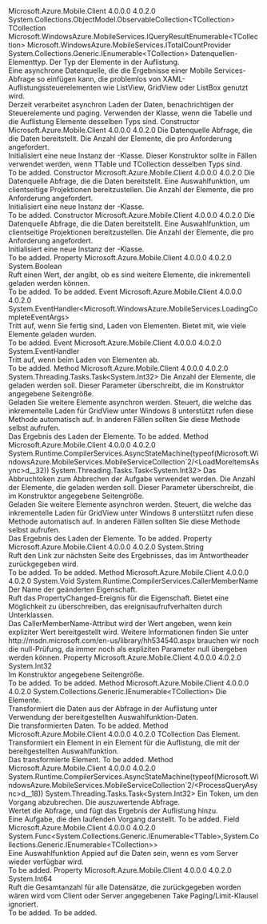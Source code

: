<Type Name="MobileServiceCollection&lt;TTable,TCollection&gt;" FullName="Microsoft.WindowsAzure.MobileServices.MobileServiceCollection&lt;TTable,TCollection&gt;">
  <TypeSignature Language="C#" Value="public class MobileServiceCollection&lt;TTable,TCollection&gt; : System.Collections.ObjectModel.ObservableCollection&lt;TCollection&gt;, Microsoft.WindowsAzure.MobileServices.IQueryResultEnumerable&lt;TCollection&gt;, Microsoft.WindowsAzure.MobileServices.ITotalCountProvider, System.Collections.Generic.IEnumerable&lt;TCollection&gt;" />
  <TypeSignature Language="ILAsm" Value=".class public auto ansi beforefieldinit MobileServiceCollection`2&lt;TTable, TCollection&gt; extends System.Collections.ObjectModel.ObservableCollection`1&lt;!TCollection&gt; implements class Microsoft.WindowsAzure.MobileServices.IQueryResultEnumerable`1&lt;!TCollection&gt;, class Microsoft.WindowsAzure.MobileServices.ITotalCountProvider, class System.Collections.Generic.IEnumerable`1&lt;!TCollection&gt;, class System.Collections.IEnumerable" />
  <TypeSignature Language="DocId" Value="T:Microsoft.WindowsAzure.MobileServices.MobileServiceCollection`2" />
  <TypeSignature Language="VB.NET" Value="Public Class MobileServiceCollection(Of TTable, TCollection)&#xA;Inherits ObservableCollection(Of TCollection)&#xA;Implements IEnumerable(Of TCollection), IQueryResultEnumerable(Of TCollection), ITotalCountProvider" />
  <TypeSignature Language="F#" Value="type MobileServiceCollection&lt;'able, 'Collection&gt; = class&#xA;    inherit ObservableCollection&lt;'Collection&gt;&#xA;    interface ITotalCountProvider&#xA;    interface IQueryResultEnumerable&lt;'Collection&gt;&#xA;    interface seq&lt;'Collection&gt;&#xA;    interface IEnumerable" />
  <AssemblyInfo>
    <AssemblyName>Microsoft.Azure.Mobile.Client</AssemblyName>
    <AssemblyVersion>4.0.0.0</AssemblyVersion>
    <AssemblyVersion>4.0.2.0</AssemblyVersion>
  </AssemblyInfo>
  <TypeParameters>
    <TypeParameter Name="TTable" />
    <TypeParameter Name="TCollection" />
  </TypeParameters>
  <Base>
    <BaseTypeName>System.Collections.ObjectModel.ObservableCollection&lt;TCollection&gt;</BaseTypeName>
    <BaseTypeArguments>
      <BaseTypeArgument TypeParamName="!0">TCollection</BaseTypeArgument>
    </BaseTypeArguments>
  </Base>
  <Interfaces>
    <Interface>
      <InterfaceName>Microsoft.WindowsAzure.MobileServices.IQueryResultEnumerable&lt;TCollection&gt;</InterfaceName>
    </Interface>
    <Interface>
      <InterfaceName>Microsoft.WindowsAzure.MobileServices.ITotalCountProvider</InterfaceName>
    </Interface>
    <Interface>
      <InterfaceName>System.Collections.Generic.IEnumerable&lt;TCollection&gt;</InterfaceName>
    </Interface>
  </Interfaces>
  <Docs>
    <typeparam name="TTable">Datenquellen-Elementtyp.</typeparam>
    <typeparam name="TCollection">Der Typ der Elemente in der Auflistung.</typeparam>
    <summary>
            Eine asynchrone Datenquelle, die die Ergebnisse einer Mobile Services-Abfrage so einfügen kann, die problemlos von XAML-Auflistungssteuerelementen wie ListView, GridView oder ListBox genutzt wird.
            </summary>
    <remarks>
            Derzeit verarbeitet asynchron Laden der Daten, benachrichtigen der Steuerelemente und paging. Verwenden der <see cref="T:Microsoft.WindowsAzure.MobileServices.MobileServiceCollection`1" /> Klasse, wenn die Tabelle und die Auflistung Elemente desselben Typs sind.
            </remarks>
  </Docs>
  <Members>
    <Member MemberName=".ctor">
      <MemberSignature Language="C#" Value="public MobileServiceCollection (Microsoft.WindowsAzure.MobileServices.IMobileServiceTableQuery&lt;TTable&gt; query, int pageSize = 0);" />
      <MemberSignature Language="ILAsm" Value=".method public hidebysig specialname rtspecialname instance void .ctor(class Microsoft.WindowsAzure.MobileServices.IMobileServiceTableQuery`1&lt;!TTable&gt; query, int32 pageSize) cil managed" />
      <MemberSignature Language="DocId" Value="M:Microsoft.WindowsAzure.MobileServices.MobileServiceCollection`2.#ctor(Microsoft.WindowsAzure.MobileServices.IMobileServiceTableQuery{`0},System.Int32)" />
      <MemberSignature Language="VB.NET" Value="Public Sub New (query As IMobileServiceTableQuery(Of TTable), Optional pageSize As Integer = 0)" />
      <MemberSignature Language="F#" Value="new Microsoft.WindowsAzure.MobileServices.MobileServiceCollection&lt;'able, 'Collection&gt; : Microsoft.WindowsAzure.MobileServices.IMobileServiceTableQuery&lt;'able&gt; * int -&gt; Microsoft.WindowsAzure.MobileServices.MobileServiceCollection&lt;'able, 'Collection&gt;" Usage="new Microsoft.WindowsAzure.MobileServices.MobileServiceCollection&lt;'able, 'Collection&gt; (query, pageSize)" />
      <MemberType>Constructor</MemberType>
      <AssemblyInfo>
        <AssemblyName>Microsoft.Azure.Mobile.Client</AssemblyName>
        <AssemblyVersion>4.0.0.0</AssemblyVersion>
        <AssemblyVersion>4.0.2.0</AssemblyVersion>
      </AssemblyInfo>
      <Parameters>
        <Parameter Name="query" Type="Microsoft.WindowsAzure.MobileServices.IMobileServiceTableQuery&lt;TTable&gt;" />
        <Parameter Name="pageSize" Type="System.Int32" />
      </Parameters>
      <Docs>
        <param name="query">
            Die Datenquelle Abfrage, die die Daten bereitstellt.
            </param>
        <param name="pageSize">
            Die Anzahl der Elemente, die pro Anforderung angefordert.
            </param>
        <summary>
            Initialisiert eine neue Instanz der <see cref="T:IncrementalLoadingMobileServiceCollection{TTable, TCollection}" />-Klasse. Dieser Konstruktor sollte in Fällen verwendet werden, wenn TTable und TCollection desselben Typs sind.
            </summary>
        <remarks>To be added.</remarks>
      </Docs>
    </Member>
    <Member MemberName=".ctor">
      <MemberSignature Language="C#" Value="public MobileServiceCollection (Microsoft.WindowsAzure.MobileServices.IMobileServiceTableQuery&lt;TTable&gt; query, Func&lt;System.Collections.Generic.IEnumerable&lt;TTable&gt;,System.Collections.Generic.IEnumerable&lt;TCollection&gt;&gt; selector, int pageSize = 0);" />
      <MemberSignature Language="ILAsm" Value=".method public hidebysig specialname rtspecialname instance void .ctor(class Microsoft.WindowsAzure.MobileServices.IMobileServiceTableQuery`1&lt;!TTable&gt; query, class System.Func`2&lt;class System.Collections.Generic.IEnumerable`1&lt;!TTable&gt;, class System.Collections.Generic.IEnumerable`1&lt;!TCollection&gt;&gt; selector, int32 pageSize) cil managed" />
      <MemberSignature Language="DocId" Value="M:Microsoft.WindowsAzure.MobileServices.MobileServiceCollection`2.#ctor(Microsoft.WindowsAzure.MobileServices.IMobileServiceTableQuery{`0},System.Func{System.Collections.Generic.IEnumerable{`0},System.Collections.Generic.IEnumerable{`1}},System.Int32)" />
      <MemberSignature Language="VB.NET" Value="Public Sub New (query As IMobileServiceTableQuery(Of TTable), selector As Func(Of IEnumerable(Of TTable), IEnumerable(Of TCollection)), Optional pageSize As Integer = 0)" />
      <MemberSignature Language="F#" Value="new Microsoft.WindowsAzure.MobileServices.MobileServiceCollection&lt;'able, 'Collection&gt; : Microsoft.WindowsAzure.MobileServices.IMobileServiceTableQuery&lt;'able&gt; * Func&lt;seq&lt;'able&gt;, seq&lt;'Collection&gt;&gt; * int -&gt; Microsoft.WindowsAzure.MobileServices.MobileServiceCollection&lt;'able, 'Collection&gt;" Usage="new Microsoft.WindowsAzure.MobileServices.MobileServiceCollection&lt;'able, 'Collection&gt; (query, selector, pageSize)" />
      <MemberType>Constructor</MemberType>
      <AssemblyInfo>
        <AssemblyName>Microsoft.Azure.Mobile.Client</AssemblyName>
        <AssemblyVersion>4.0.0.0</AssemblyVersion>
        <AssemblyVersion>4.0.2.0</AssemblyVersion>
      </AssemblyInfo>
      <Parameters>
        <Parameter Name="query" Type="Microsoft.WindowsAzure.MobileServices.IMobileServiceTableQuery&lt;TTable&gt;" />
        <Parameter Name="selector" Type="System.Func&lt;System.Collections.Generic.IEnumerable&lt;TTable&gt;,System.Collections.Generic.IEnumerable&lt;TCollection&gt;&gt;" />
        <Parameter Name="pageSize" Type="System.Int32" />
      </Parameters>
      <Docs>
        <param name="query">
            Die Datenquelle Abfrage, die die Daten bereitstellt.
            </param>
        <param name="selector">
            Eine Auswahlfunktion, um clientseitige Projektionen bereitzustellen.
            </param>
        <param name="pageSize">
            Die Anzahl der Elemente, die pro Anforderung angefordert.
            </param>
        <summary>
            Initialisiert eine neue Instanz der <see cref="T:IncrementalLoadingMobileServiceCollection{TTable, TCollection}" />-Klasse.
            </summary>
        <remarks>To be added.</remarks>
      </Docs>
    </Member>
    <Member MemberName=".ctor">
      <MemberSignature Language="C#" Value="public MobileServiceCollection (Microsoft.WindowsAzure.MobileServices.IMobileServiceTableQuery&lt;TTable&gt; query, Func&lt;TTable,TCollection&gt; selector, int pageSize = 0);" />
      <MemberSignature Language="ILAsm" Value=".method public hidebysig specialname rtspecialname instance void .ctor(class Microsoft.WindowsAzure.MobileServices.IMobileServiceTableQuery`1&lt;!TTable&gt; query, class System.Func`2&lt;!TTable, !TCollection&gt; selector, int32 pageSize) cil managed" />
      <MemberSignature Language="DocId" Value="M:Microsoft.WindowsAzure.MobileServices.MobileServiceCollection`2.#ctor(Microsoft.WindowsAzure.MobileServices.IMobileServiceTableQuery{`0},System.Func{`0,`1},System.Int32)" />
      <MemberSignature Language="VB.NET" Value="Public Sub New (query As IMobileServiceTableQuery(Of TTable), selector As Func(Of TTable, TCollection), Optional pageSize As Integer = 0)" />
      <MemberSignature Language="F#" Value="new Microsoft.WindowsAzure.MobileServices.MobileServiceCollection&lt;'able, 'Collection&gt; : Microsoft.WindowsAzure.MobileServices.IMobileServiceTableQuery&lt;'able&gt; * Func&lt;'able, 'Collection&gt; * int -&gt; Microsoft.WindowsAzure.MobileServices.MobileServiceCollection&lt;'able, 'Collection&gt;" Usage="new Microsoft.WindowsAzure.MobileServices.MobileServiceCollection&lt;'able, 'Collection&gt; (query, selector, pageSize)" />
      <MemberType>Constructor</MemberType>
      <AssemblyInfo>
        <AssemblyName>Microsoft.Azure.Mobile.Client</AssemblyName>
        <AssemblyVersion>4.0.0.0</AssemblyVersion>
        <AssemblyVersion>4.0.2.0</AssemblyVersion>
      </AssemblyInfo>
      <Parameters>
        <Parameter Name="query" Type="Microsoft.WindowsAzure.MobileServices.IMobileServiceTableQuery&lt;TTable&gt;" />
        <Parameter Name="selector" Type="System.Func&lt;TTable,TCollection&gt;" />
        <Parameter Name="pageSize" Type="System.Int32" />
      </Parameters>
      <Docs>
        <param name="query">
            Die Datenquelle Abfrage, die die Daten bereitstellt.
            </param>
        <param name="selector">
            Eine Auswahlfunktion, um clientseitige Projektionen bereitzustellen.
            </param>
        <param name="pageSize">
            Die Anzahl der Elemente, die pro Anforderung angefordert.
            </param>
        <summary>
            Initialisiert eine neue Instanz der <see cref="T:IncrementalLoadingMobileServiceCollection{TTable, TCollection}" />-Klasse.
            </summary>
        <remarks>To be added.</remarks>
      </Docs>
    </Member>
    <Member MemberName="HasMoreItems">
      <MemberSignature Language="C#" Value="public bool HasMoreItems { get; set; }" />
      <MemberSignature Language="ILAsm" Value=".property instance bool HasMoreItems" />
      <MemberSignature Language="DocId" Value="P:Microsoft.WindowsAzure.MobileServices.MobileServiceCollection`2.HasMoreItems" />
      <MemberSignature Language="VB.NET" Value="Public Property HasMoreItems As Boolean" />
      <MemberSignature Language="F#" Value="member this.HasMoreItems : bool with get, set" Usage="Microsoft.WindowsAzure.MobileServices.MobileServiceCollection&lt;'able, 'Collection&gt;.HasMoreItems" />
      <MemberType>Property</MemberType>
      <AssemblyInfo>
        <AssemblyName>Microsoft.Azure.Mobile.Client</AssemblyName>
        <AssemblyVersion>4.0.0.0</AssemblyVersion>
        <AssemblyVersion>4.0.2.0</AssemblyVersion>
      </AssemblyInfo>
      <ReturnValue>
        <ReturnType>System.Boolean</ReturnType>
      </ReturnValue>
      <Docs>
        <summary>
            Ruft einen Wert, der angibt, ob es sind weitere Elemente, die inkrementell geladen werden können.
            </summary>
        <value>To be added.</value>
        <remarks>To be added.</remarks>
      </Docs>
    </Member>
    <Member MemberName="LoadingComplete">
      <MemberSignature Language="C#" Value="public event EventHandler&lt;Microsoft.WindowsAzure.MobileServices.LoadingCompleteEventArgs&gt; LoadingComplete;" />
      <MemberSignature Language="ILAsm" Value=".event class System.EventHandler`1&lt;class Microsoft.WindowsAzure.MobileServices.LoadingCompleteEventArgs&gt; LoadingComplete" />
      <MemberSignature Language="DocId" Value="E:Microsoft.WindowsAzure.MobileServices.MobileServiceCollection`2.LoadingComplete" />
      <MemberSignature Language="VB.NET" Value="Public Event LoadingComplete As EventHandler(Of LoadingCompleteEventArgs) " />
      <MemberSignature Language="F#" Value="member this.LoadingComplete : EventHandler&lt;Microsoft.WindowsAzure.MobileServices.LoadingCompleteEventArgs&gt; " Usage="member this.LoadingComplete : System.EventHandler&lt;Microsoft.WindowsAzure.MobileServices.LoadingCompleteEventArgs&gt; " />
      <MemberType>Event</MemberType>
      <AssemblyInfo>
        <AssemblyName>Microsoft.Azure.Mobile.Client</AssemblyName>
        <AssemblyVersion>4.0.0.0</AssemblyVersion>
        <AssemblyVersion>4.0.2.0</AssemblyVersion>
      </AssemblyInfo>
      <ReturnValue>
        <ReturnType>System.EventHandler&lt;Microsoft.WindowsAzure.MobileServices.LoadingCompleteEventArgs&gt;</ReturnType>
      </ReturnValue>
      <Docs>
        <summary>
            Tritt auf, wenn Sie fertig sind, Laden von Elementen. Bietet <see cref="T:Microsoft.WindowsAzure.MobileServices.LoadingCompleteEventArgs" /> mit, wie viele Elemente geladen wurden.  
            </summary>
        <remarks>To be added.</remarks>
      </Docs>
    </Member>
    <Member MemberName="LoadingItems">
      <MemberSignature Language="C#" Value="public event EventHandler LoadingItems;" />
      <MemberSignature Language="ILAsm" Value=".event class System.EventHandler LoadingItems" />
      <MemberSignature Language="DocId" Value="E:Microsoft.WindowsAzure.MobileServices.MobileServiceCollection`2.LoadingItems" />
      <MemberSignature Language="VB.NET" Value="Public Event LoadingItems As EventHandler " />
      <MemberSignature Language="F#" Value="member this.LoadingItems : EventHandler " Usage="member this.LoadingItems : System.EventHandler " />
      <MemberType>Event</MemberType>
      <AssemblyInfo>
        <AssemblyName>Microsoft.Azure.Mobile.Client</AssemblyName>
        <AssemblyVersion>4.0.0.0</AssemblyVersion>
        <AssemblyVersion>4.0.2.0</AssemblyVersion>
      </AssemblyInfo>
      <ReturnValue>
        <ReturnType>System.EventHandler</ReturnType>
      </ReturnValue>
      <Docs>
        <summary>
            Tritt auf, wenn <see cref="M:Microsoft.WindowsAzure.MobileServices.MobileServiceCollection`2.LoadMoreItemsAsync(System.Int32)" /> beim Laden von Elementen ab. 
            </summary>
        <remarks>To be added.</remarks>
      </Docs>
    </Member>
    <Member MemberName="LoadMoreItemsAsync">
      <MemberSignature Language="C#" Value="public System.Threading.Tasks.Task&lt;int&gt; LoadMoreItemsAsync (int count = 0);" />
      <MemberSignature Language="ILAsm" Value=".method public hidebysig instance class System.Threading.Tasks.Task`1&lt;int32&gt; LoadMoreItemsAsync(int32 count) cil managed" />
      <MemberSignature Language="DocId" Value="M:Microsoft.WindowsAzure.MobileServices.MobileServiceCollection`2.LoadMoreItemsAsync(System.Int32)" />
      <MemberSignature Language="VB.NET" Value="Public Function LoadMoreItemsAsync (Optional count As Integer = 0) As Task(Of Integer)" />
      <MemberSignature Language="F#" Value="member this.LoadMoreItemsAsync : int -&gt; System.Threading.Tasks.Task&lt;int&gt;" Usage="mobileServiceCollection.LoadMoreItemsAsync count" />
      <MemberType>Method</MemberType>
      <AssemblyInfo>
        <AssemblyName>Microsoft.Azure.Mobile.Client</AssemblyName>
        <AssemblyVersion>4.0.0.0</AssemblyVersion>
        <AssemblyVersion>4.0.2.0</AssemblyVersion>
      </AssemblyInfo>
      <ReturnValue>
        <ReturnType>System.Threading.Tasks.Task&lt;System.Int32&gt;</ReturnType>
      </ReturnValue>
      <Parameters>
        <Parameter Name="count" Type="System.Int32" />
      </Parameters>
      <Docs>
        <param name="count">
            Die Anzahl der Elemente, die geladen werden soll.
            Dieser Parameter überschreibt, die im Konstruktor angegebene Seitengröße.
            </param>
        <summary>
            Geladen Sie weitere Elemente asynchron werden.
            Steuert, die welche das inkrementelle Laden für GridView unter Windows 8 unterstützt rufen diese Methode automatisch auf.
            In anderen Fällen sollten Sie diese Methode selbst aufrufen.
            </summary>
        <returns>Das Ergebnis des Laden der Elemente.</returns>
        <remarks>To be added.</remarks>
      </Docs>
    </Member>
    <Member MemberName="LoadMoreItemsAsync">
      <MemberSignature Language="C#" Value="public System.Threading.Tasks.Task&lt;int&gt; LoadMoreItemsAsync (System.Threading.CancellationToken token, int count = 0);" />
      <MemberSignature Language="ILAsm" Value=".method public hidebysig instance class System.Threading.Tasks.Task`1&lt;int32&gt; LoadMoreItemsAsync(valuetype System.Threading.CancellationToken token, int32 count) cil managed" />
      <MemberSignature Language="DocId" Value="M:Microsoft.WindowsAzure.MobileServices.MobileServiceCollection`2.LoadMoreItemsAsync(System.Threading.CancellationToken,System.Int32)" />
      <MemberSignature Language="VB.NET" Value="Public Function LoadMoreItemsAsync (token As CancellationToken, Optional count As Integer = 0) As Task(Of Integer)" />
      <MemberSignature Language="F#" Value="member this.LoadMoreItemsAsync : System.Threading.CancellationToken * int -&gt; System.Threading.Tasks.Task&lt;int&gt;" Usage="mobileServiceCollection.LoadMoreItemsAsync (token, count)" />
      <MemberType>Method</MemberType>
      <AssemblyInfo>
        <AssemblyName>Microsoft.Azure.Mobile.Client</AssemblyName>
        <AssemblyVersion>4.0.0.0</AssemblyVersion>
        <AssemblyVersion>4.0.2.0</AssemblyVersion>
      </AssemblyInfo>
      <Attributes>
        <Attribute>
          <AttributeName>System.Runtime.CompilerServices.AsyncStateMachine(typeof(Microsoft.WindowsAzure.MobileServices.MobileServiceCollection`2/&lt;LoadMoreItemsAsync&gt;d__32))</AttributeName>
        </Attribute>
      </Attributes>
      <ReturnValue>
        <ReturnType>System.Threading.Tasks.Task&lt;System.Int32&gt;</ReturnType>
      </ReturnValue>
      <Parameters>
        <Parameter Name="token" Type="System.Threading.CancellationToken" />
        <Parameter Name="count" Type="System.Int32" />
      </Parameters>
      <Docs>
        <param name="token">
            Das Abbruchtoken zum Abbrechen der Aufgabe verwendet werden.
            </param>
        <param name="count">
            Die Anzahl der Elemente, die geladen werden soll.
            Dieser Parameter überschreibt, die im Konstruktor angegebene Seitengröße.
            </param>
        <summary>
            Geladen Sie weitere Elemente asynchron werden.
            Steuert, die welche das inkrementelle Laden für GridView unter Windows 8 unterstützt rufen diese Methode automatisch auf.
            In anderen Fällen sollten Sie diese Methode selbst aufrufen.
            </summary>
        <returns>Das Ergebnis des Laden der Elemente.</returns>
        <remarks>To be added.</remarks>
      </Docs>
    </Member>
    <Member MemberName="NextLink">
      <MemberSignature Language="C#" Value="public string NextLink { get; }" />
      <MemberSignature Language="ILAsm" Value=".property instance string NextLink" />
      <MemberSignature Language="DocId" Value="P:Microsoft.WindowsAzure.MobileServices.MobileServiceCollection`2.NextLink" />
      <MemberSignature Language="VB.NET" Value="Public ReadOnly Property NextLink As String" />
      <MemberSignature Language="F#" Value="member this.NextLink : string" Usage="Microsoft.WindowsAzure.MobileServices.MobileServiceCollection&lt;'able, 'Collection&gt;.NextLink" />
      <MemberType>Property</MemberType>
      <AssemblyInfo>
        <AssemblyName>Microsoft.Azure.Mobile.Client</AssemblyName>
        <AssemblyVersion>4.0.0.0</AssemblyVersion>
        <AssemblyVersion>4.0.2.0</AssemblyVersion>
      </AssemblyInfo>
      <ReturnValue>
        <ReturnType>System.String</ReturnType>
      </ReturnValue>
      <Docs>
        <summary>
            Ruft den Link zur nächsten Seite des Ergebnisses, das im Antwortheader zurückgegeben wird.
            </summary>
        <value>To be added.</value>
        <remarks>To be added.</remarks>
      </Docs>
    </Member>
    <Member MemberName="OnPropertyChanged">
      <MemberSignature Language="C#" Value="protected virtual void OnPropertyChanged (string propertyName = null);" />
      <MemberSignature Language="ILAsm" Value=".method familyhidebysig newslot virtual instance void OnPropertyChanged(string propertyName) cil managed" />
      <MemberSignature Language="DocId" Value="M:Microsoft.WindowsAzure.MobileServices.MobileServiceCollection`2.OnPropertyChanged(System.String)" />
      <MemberSignature Language="VB.NET" Value="Protected Overridable Sub OnPropertyChanged (Optional propertyName As String = null)" />
      <MemberSignature Language="F#" Value="override this.OnPropertyChanged : string -&gt; unit" Usage="mobileServiceCollection.OnPropertyChanged propertyName" />
      <MemberType>Method</MemberType>
      <AssemblyInfo>
        <AssemblyName>Microsoft.Azure.Mobile.Client</AssemblyName>
        <AssemblyVersion>4.0.0.0</AssemblyVersion>
        <AssemblyVersion>4.0.2.0</AssemblyVersion>
      </AssemblyInfo>
      <ReturnValue>
        <ReturnType>System.Void</ReturnType>
      </ReturnValue>
      <Parameters>
        <Parameter Name="propertyName" Type="System.String">
          <Attributes>
            <Attribute>
              <AttributeName>System.Runtime.CompilerServices.CallerMemberName</AttributeName>
            </Attribute>
          </Attributes>
        </Parameter>
      </Parameters>
      <Docs>
        <param name="propertyName">
            Der Name der geänderten Eigenschaft.
            </param>
        <summary>
            Ruft das PropertyChanged-Ereignis für die <paramref name="propertyName" /> Eigenschaft.
            Bietet eine Möglichkeit zu überschreiben, das ereignisaufrufverhalten durch Unterklassen.
            </summary>
        <remarks>
            Das CallerMemberName-Attribut wird der Wert angeben, wenn kein expliziter Wert bereitgestellt wird.
            Weitere Informationen finden Sie unter http://msdn.microsoft.com/en-us/library/hh534540.aspx brauchen wir noch die null-Prüfung, da immer noch als expliziten Parameter null übergeben werden können.
            </remarks>
      </Docs>
    </Member>
    <Member MemberName="PageSize">
      <MemberSignature Language="C#" Value="public int PageSize { get; }" />
      <MemberSignature Language="ILAsm" Value=".property instance int32 PageSize" />
      <MemberSignature Language="DocId" Value="P:Microsoft.WindowsAzure.MobileServices.MobileServiceCollection`2.PageSize" />
      <MemberSignature Language="VB.NET" Value="Public ReadOnly Property PageSize As Integer" />
      <MemberSignature Language="F#" Value="member this.PageSize : int" Usage="Microsoft.WindowsAzure.MobileServices.MobileServiceCollection&lt;'able, 'Collection&gt;.PageSize" />
      <MemberType>Property</MemberType>
      <AssemblyInfo>
        <AssemblyName>Microsoft.Azure.Mobile.Client</AssemblyName>
        <AssemblyVersion>4.0.0.0</AssemblyVersion>
        <AssemblyVersion>4.0.2.0</AssemblyVersion>
      </AssemblyInfo>
      <ReturnValue>
        <ReturnType>System.Int32</ReturnType>
      </ReturnValue>
      <Docs>
        <summary>
            Im Konstruktor angegebene Seitengröße.
            </summary>
        <value>To be added.</value>
        <remarks>To be added.</remarks>
      </Docs>
    </Member>
    <Member MemberName="PrepareDataForCollection">
      <MemberSignature Language="C#" Value="public virtual System.Collections.Generic.IEnumerable&lt;TCollection&gt; PrepareDataForCollection (System.Collections.Generic.IEnumerable&lt;TTable&gt; items);" />
      <MemberSignature Language="ILAsm" Value=".method public hidebysig newslot virtual instance class System.Collections.Generic.IEnumerable`1&lt;!TCollection&gt; PrepareDataForCollection(class System.Collections.Generic.IEnumerable`1&lt;!TTable&gt; items) cil managed" />
      <MemberSignature Language="DocId" Value="M:Microsoft.WindowsAzure.MobileServices.MobileServiceCollection`2.PrepareDataForCollection(System.Collections.Generic.IEnumerable{`0})" />
      <MemberSignature Language="VB.NET" Value="Public Overridable Function PrepareDataForCollection (items As IEnumerable(Of TTable)) As IEnumerable(Of TCollection)" />
      <MemberSignature Language="F#" Value="abstract member PrepareDataForCollection : seq&lt;'able&gt; -&gt; seq&lt;'Collection&gt;&#xA;override this.PrepareDataForCollection : seq&lt;'able&gt; -&gt; seq&lt;'Collection&gt;" Usage="mobileServiceCollection.PrepareDataForCollection items" />
      <MemberType>Method</MemberType>
      <AssemblyInfo>
        <AssemblyName>Microsoft.Azure.Mobile.Client</AssemblyName>
        <AssemblyVersion>4.0.0.0</AssemblyVersion>
        <AssemblyVersion>4.0.2.0</AssemblyVersion>
      </AssemblyInfo>
      <ReturnValue>
        <ReturnType>System.Collections.Generic.IEnumerable&lt;TCollection&gt;</ReturnType>
      </ReturnValue>
      <Parameters>
        <Parameter Name="items" Type="System.Collections.Generic.IEnumerable&lt;TTable&gt;" />
      </Parameters>
      <Docs>
        <param name="items">Die Elemente.</param>
        <summary>
            Transformiert die Daten aus der Abfrage in der Auflistung unter Verwendung der bereitgestellten Auswahlfunktion-Daten.
            </summary>
        <returns>Die transformierten Daten.</returns>
        <remarks>To be added.</remarks>
      </Docs>
    </Member>
    <Member MemberName="PrepareDataForCollection">
      <MemberSignature Language="C#" Value="public TCollection PrepareDataForCollection (TTable item);" />
      <MemberSignature Language="ILAsm" Value=".method public hidebysig instance !TCollection PrepareDataForCollection(!TTable item) cil managed" />
      <MemberSignature Language="DocId" Value="M:Microsoft.WindowsAzure.MobileServices.MobileServiceCollection`2.PrepareDataForCollection(`0)" />
      <MemberSignature Language="VB.NET" Value="Public Function PrepareDataForCollection (item As TTable) As TCollection" />
      <MemberSignature Language="F#" Value="member this.PrepareDataForCollection : 'able -&gt; 'Collection" Usage="mobileServiceCollection.PrepareDataForCollection item" />
      <MemberType>Method</MemberType>
      <AssemblyInfo>
        <AssemblyName>Microsoft.Azure.Mobile.Client</AssemblyName>
        <AssemblyVersion>4.0.0.0</AssemblyVersion>
        <AssemblyVersion>4.0.2.0</AssemblyVersion>
      </AssemblyInfo>
      <ReturnValue>
        <ReturnType>TCollection</ReturnType>
      </ReturnValue>
      <Parameters>
        <Parameter Name="item" Type="TTable" />
      </Parameters>
      <Docs>
        <param name="item">Das Element.</param>
        <summary>
            Transformiert ein Element in ein Element für die Auflistung, die mit der bereitgestellten Auswahlfunktion.
            </summary>
        <returns>Das transformierte Element.</returns>
        <remarks>To be added.</remarks>
      </Docs>
    </Member>
    <Member MemberName="ProcessQueryAsync">
      <MemberSignature Language="C#" Value="protected virtual System.Threading.Tasks.Task&lt;int&gt; ProcessQueryAsync (System.Threading.CancellationToken token, Microsoft.WindowsAzure.MobileServices.IMobileServiceTableQuery&lt;TTable&gt; query);" />
      <MemberSignature Language="ILAsm" Value=".method familyhidebysig newslot virtual instance class System.Threading.Tasks.Task`1&lt;int32&gt; ProcessQueryAsync(valuetype System.Threading.CancellationToken token, class Microsoft.WindowsAzure.MobileServices.IMobileServiceTableQuery`1&lt;!TTable&gt; query) cil managed" />
      <MemberSignature Language="DocId" Value="M:Microsoft.WindowsAzure.MobileServices.MobileServiceCollection`2.ProcessQueryAsync(System.Threading.CancellationToken,Microsoft.WindowsAzure.MobileServices.IMobileServiceTableQuery{`0})" />
      <MemberSignature Language="VB.NET" Value="Protected Overridable Function ProcessQueryAsync (token As CancellationToken, query As IMobileServiceTableQuery(Of TTable)) As Task(Of Integer)" />
      <MemberSignature Language="F#" Value="abstract member ProcessQueryAsync : System.Threading.CancellationToken * Microsoft.WindowsAzure.MobileServices.IMobileServiceTableQuery&lt;'able&gt; -&gt; System.Threading.Tasks.Task&lt;int&gt;&#xA;override this.ProcessQueryAsync : System.Threading.CancellationToken * Microsoft.WindowsAzure.MobileServices.IMobileServiceTableQuery&lt;'able&gt; -&gt; System.Threading.Tasks.Task&lt;int&gt;" Usage="mobileServiceCollection.ProcessQueryAsync (token, query)" />
      <MemberType>Method</MemberType>
      <AssemblyInfo>
        <AssemblyName>Microsoft.Azure.Mobile.Client</AssemblyName>
        <AssemblyVersion>4.0.0.0</AssemblyVersion>
        <AssemblyVersion>4.0.2.0</AssemblyVersion>
      </AssemblyInfo>
      <Attributes>
        <Attribute>
          <AttributeName>System.Runtime.CompilerServices.AsyncStateMachine(typeof(Microsoft.WindowsAzure.MobileServices.MobileServiceCollection`2/&lt;ProcessQueryAsync&gt;d__18))</AttributeName>
        </Attribute>
      </Attributes>
      <ReturnValue>
        <ReturnType>System.Threading.Tasks.Task&lt;System.Int32&gt;</ReturnType>
      </ReturnValue>
      <Parameters>
        <Parameter Name="token" Type="System.Threading.CancellationToken" />
        <Parameter Name="query" Type="Microsoft.WindowsAzure.MobileServices.IMobileServiceTableQuery&lt;TTable&gt;" />
      </Parameters>
      <Docs>
        <param name="token">Ein Token, um den Vorgang abzubrechen.</param>
        <param name="query">Die auszuwertende Abfrage.</param>
        <summary>
            Wertet die Abfrage, und fügt das Ergebnis der Auflistung hinzu.
            </summary>
        <returns>Eine Aufgabe, die den laufenden Vorgang darstellt.</returns>
        <remarks>To be added.</remarks>
      </Docs>
    </Member>
    <Member MemberName="selectorFunction">
      <MemberSignature Language="C#" Value="protected Func&lt;System.Collections.Generic.IEnumerable&lt;TTable&gt;,System.Collections.Generic.IEnumerable&lt;TCollection&gt;&gt; selectorFunction;" />
      <MemberSignature Language="ILAsm" Value=".field family class System.Func`2&lt;class System.Collections.Generic.IEnumerable`1&lt;!TTable&gt;, class System.Collections.Generic.IEnumerable`1&lt;!TCollection&gt;&gt; selectorFunction" />
      <MemberSignature Language="DocId" Value="F:Microsoft.WindowsAzure.MobileServices.MobileServiceCollection`2.selectorFunction" />
      <MemberSignature Language="VB.NET" Value="Protected selectorFunction As Func(Of IEnumerable(Of TTable), IEnumerable(Of TCollection)) " />
      <MemberSignature Language="F#" Value="val mutable selectorFunction : Func&lt;seq&lt;'able&gt;, seq&lt;'Collection&gt;&gt;" Usage="Microsoft.WindowsAzure.MobileServices.MobileServiceCollection&lt;'able, 'Collection&gt;.selectorFunction" />
      <MemberType>Field</MemberType>
      <AssemblyInfo>
        <AssemblyName>Microsoft.Azure.Mobile.Client</AssemblyName>
        <AssemblyVersion>4.0.0.0</AssemblyVersion>
        <AssemblyVersion>4.0.2.0</AssemblyVersion>
      </AssemblyInfo>
      <ReturnValue>
        <ReturnType>System.Func&lt;System.Collections.Generic.IEnumerable&lt;TTable&gt;,System.Collections.Generic.IEnumerable&lt;TCollection&gt;&gt;</ReturnType>
      </ReturnValue>
      <Docs>
        <summary>
            Eine Auswahlfunktion Appied auf die Daten sein, wenn es vom Server wieder verfügbar wird.
            </summary>
        <remarks>To be added.</remarks>
      </Docs>
    </Member>
    <Member MemberName="TotalCount">
      <MemberSignature Language="C#" Value="public long TotalCount { get; }" />
      <MemberSignature Language="ILAsm" Value=".property instance int64 TotalCount" />
      <MemberSignature Language="DocId" Value="P:Microsoft.WindowsAzure.MobileServices.MobileServiceCollection`2.TotalCount" />
      <MemberSignature Language="VB.NET" Value="Public ReadOnly Property TotalCount As Long" />
      <MemberSignature Language="F#" Value="member this.TotalCount : int64" Usage="Microsoft.WindowsAzure.MobileServices.MobileServiceCollection&lt;'able, 'Collection&gt;.TotalCount" />
      <MemberType>Property</MemberType>
      <AssemblyInfo>
        <AssemblyName>Microsoft.Azure.Mobile.Client</AssemblyName>
        <AssemblyVersion>4.0.0.0</AssemblyVersion>
        <AssemblyVersion>4.0.2.0</AssemblyVersion>
      </AssemblyInfo>
      <ReturnValue>
        <ReturnType>System.Int64</ReturnType>
      </ReturnValue>
      <Docs>
        <summary>
            Ruft die Gesamtanzahl für alle Datensätze, die zurückgegeben worden wären wird vom Client oder Server angegebenen Take Paging/Limit-Klausel ignoriert.
            </summary>
        <value>To be added.</value>
        <remarks>To be added.</remarks>
      </Docs>
    </Member>
  </Members>
</Type>